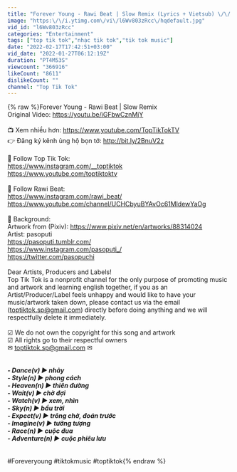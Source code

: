 ```yaml
---
title: "Forever Young - Rawi Beat | Slow Remix (Lyrics + Vietsub) \/\/ TikTok ♫"
image: "https:\/\/i.ytimg.com\/vi\/l6Wv803zRcc\/hqdefault.jpg"
vid_id: "l6Wv803zRcc"
categories: "Entertainment"
tags: ["top tik tok","nhạc tik tok","tik tok music"]
date: "2022-02-17T17:42:51+03:00"
vid_date: "2022-01-27T06:12:19Z"
duration: "PT4M53S"
viewcount: "366916"
likeCount: "8611"
dislikeCount: ""
channel: "Top Tik Tok"
---
```

{% raw %}Forever Young - Rawi Beat | Slow Remix<br />Original Video: <a rel="nofollow" target="blank" href="https://youtu.be/iGFbwCznMjY">https://youtu.be/iGFbwCznMjY</a><br /><br />📺 Xem nhiều hơn: <a rel="nofollow" target="blank" href="https://www.youtube.com/TopTikTokTV​​​​​">https://www.youtube.com/TopTikTokTV​​​​​</a><br />👉 Đăng ký kênh ủng hộ bọn tớ: <a rel="nofollow" target="blank" href="http://bit.ly/2BnuV2z​​​​​​​​​">http://bit.ly/2BnuV2z​​​​​​​​​</a><br /><br />🎵 Follow Top Tik Tok:<br /><a rel="nofollow" target="blank" href="https://www.instagram.com/__toptiktok​​">https://www.instagram.com/__toptiktok​​</a><br /><a rel="nofollow" target="blank" href="https://www.youtube.com/toptiktoktv​​">https://www.youtube.com/toptiktoktv​​</a><br /><br />🎵 Follow Rawi Beat:<br /><a rel="nofollow" target="blank" href="https://www.instagram.com/rawi_beat/">https://www.instagram.com/rawi_beat/</a><br /><a rel="nofollow" target="blank" href="https://www.youtube.com/channel/UCHCbyuBYAvOc61MldewYaOg">https://www.youtube.com/channel/UCHCbyuBYAvOc61MldewYaOg</a><br /><br />📸 Background: <br />Artwork from (Pixiv): <a rel="nofollow" target="blank" href="https://www.pixiv.net/en/artworks/88314024">https://www.pixiv.net/en/artworks/88314024</a><br />Artist: pasoputi<br /><a rel="nofollow" target="blank" href="https://pasoputi.tumblr.com/">https://pasoputi.tumblr.com/</a><br /><a rel="nofollow" target="blank" href="https://www.instagram.com/pasoputi_/">https://www.instagram.com/pasoputi_/</a><br /><a rel="nofollow" target="blank" href="https://twitter.com/pasopuchi">https://twitter.com/pasopuchi</a><br /><br />Dear Artists, Producers and Labels! <br />Top Tik Tok is a nonprofit channel for the only purpose of promoting music and artwork and learning english together, if you as an Artist/Producer/Label feels unhappy and would like to have your music/artwork taken down, please contact us via the email (toptiktok.sp@gmail.com) directly before doing anything and we will respectfully delete it immediately.<br /><br />☑ We do not own the copyright for this song and artwork<br />☑ All rights go to their respectful owners<br />✉ toptiktok.sp@gmail.com ✉<br /><br />_____________________________________<br />- Dance(v) ▶ nhảy<br />- Style(n) ▶ phong cách<br />- Heaven(n) ▶ thiên đường<br />- Wait(v) ▶ chờ đợi<br />- Watch(v) ▶ xem, nhìn<br />- Sky(n) ▶ bầu trời<br />- Expect(v) ▶ trông chờ, đoán trước<br />- Imagine(v) ▶ tưởng tượng<br />- Race(n) ▶ cuộc đua<br />- Adventure(n) ▶ cuộc phiêu lưu<br /><br />_____________________________________ <br />#Foreveryoung #tiktokmusic #toptiktok{% endraw %}
